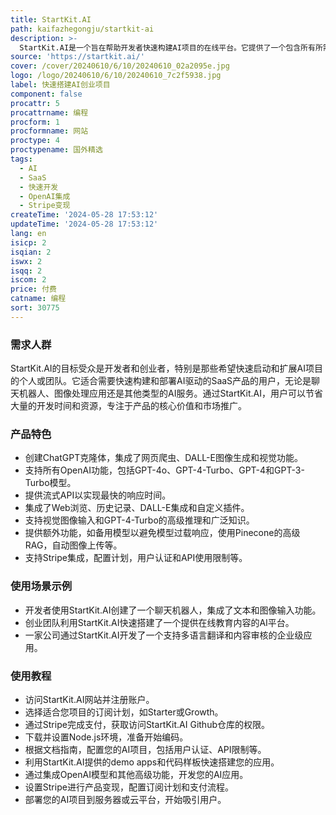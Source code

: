 ```yaml
---
title: StartKit.AI
path: kaifazhegongju/startkit-ai
description: >-
  StartKit.AI是一个旨在帮助开发者快速构建AI项目的在线平台。它提供了一个包含所有所需功能来发布SaaS产品的AI样板，无需AI经验即可使用。该平台由James和Danielle开发，他们拥有超过10年的SaaS产品开发经验，并成功运营着AI产品Ellie。StartKit.AI集成了30多个模块和超过8000行代码，提供了先进的AI特性，如聊天、图像、文本、语音、翻译和内容审核等。此外，它还包括了OpenAI的所有功能，并支持创建自己的ChatGPT克隆体。产品定位于帮助开发者快速启动AI项目，保持技术领先，并支持通过Stripe进行产品变现。
source: 'https://startkit.ai/'
cover: /cover/20240610/6/10/20240610_02a2095e.jpg
logo: /logo/20240610/6/10/20240610_7c2f5938.jpg
label: 快速搭建AI创业项目
component: false
procattr: 5
procattrname: 编程
procform: 1
procformname: 网站
proctype: 4
proctypename: 国外精选
tags:
  - AI
  - SaaS
  - 快速开发
  - OpenAI集成
  - Stripe变现
createTime: '2024-05-28 17:53:12'
updateTime: '2024-05-28 17:53:12'
lang: en
isicp: 2
isqian: 2
iswx: 2
isqq: 2
iscom: 2
price: 付费
catname: 编程
sort: 30775
---
```




### 需求人群
StartKit.AI的目标受众是开发者和创业者，特别是那些希望快速启动和扩展AI项目的个人或团队。它适合需要快速构建和部署AI驱动的SaaS产品的用户，无论是聊天机器人、图像处理应用还是其他类型的AI服务。通过StartKit.AI，用户可以节省大量的开发时间和资源，专注于产品的核心价值和市场推广。

### 产品特色
* 创建ChatGPT克隆体，集成了网页爬虫、DALL-E图像生成和视觉功能。
* 支持所有OpenAI功能，包括GPT-4o、GPT-4-Turbo、GPT-4和GPT-3-Turbo模型。
* 提供流式API以实现最快的响应时间。
* 集成了Web浏览、历史记录、DALL-E集成和自定义插件。
* 支持视觉图像输入和GPT-4-Turbo的高级推理和广泛知识。
* 提供额外功能，如备用模型以避免模型过载响应，使用Pinecone的高级RAG，自动图像上传等。
* 支持Stripe集成，配置计划，用户认证和API使用限制等。

### 使用场景示例
* 开发者使用StartKit.AI创建了一个聊天机器人，集成了文本和图像输入功能。
* 创业团队利用StartKit.AI快速搭建了一个提供在线教育内容的AI平台。
* 一家公司通过StartKit.AI开发了一个支持多语言翻译和内容审核的企业级应用。

### 使用教程
* 访问StartKit.AI网站并注册账户。
* 选择适合您项目的订阅计划，如Starter或Growth。
* 通过Stripe完成支付，获取访问StartKit.AI Github仓库的权限。
* 下载并设置Node.js环境，准备开始编码。
* 根据文档指南，配置您的AI项目，包括用户认证、API限制等。
* 利用StartKit.AI提供的demo apps和代码样板快速搭建您的应用。
* 通过集成OpenAI模型和其他高级功能，开发您的AI应用。
* 设置Stripe进行产品变现，配置订阅计划和支付流程。
* 部署您的AI项目到服务器或云平台，开始吸引用户。

  
